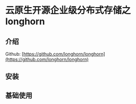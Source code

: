 # 云原生开源企业级分布式存储之longhorn

## 介绍

Github: [https://github.com/longhorn/longhorn](https://github.com/longhorn/longhorn)

## 安装

## 基础使用